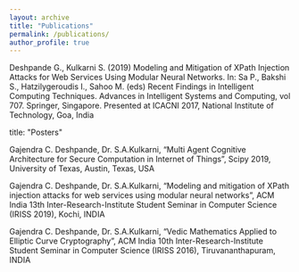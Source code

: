 ```yaml
---
layout: archive
title: "Publications"
permalink: /publications/
author_profile: true
---
```

Deshpande G., Kulkarni S. (2019) Modeling and Mitigation of XPath Injection Attacks for Web Services Using Modular Neural Networks. In: Sa P., Bakshi S., Hatzilygeroudis I., Sahoo M. (eds) Recent Findings in Intelligent Computing Techniques. Advances in Intelligent Systems and Computing, vol 707. Springer, Singapore. Presented at ICACNI 2017, National Institute of Technology, Goa, India

title: "Posters"

Gajendra C. Deshpande, Dr. S.A.Kulkarni, “Multi Agent Cognitive Architecture for Secure Computation in Internet of Things”, Scipy 2019, University of Texas, Austin, Texas, USA 

Gajendra C. Deshpande, Dr. S.A.Kulkarni, “Modeling and mitigation of XPath injection attacks for web services using modular neural networks”, ACM India 13th Inter-Research-Institute Student Seminar in Computer Science (IRISS 2019), Kochi, INDIA

Gajendra C. Deshpande, Dr. S.A.Kulkarni, “Vedic Mathematics Applied to Elliptic Curve Cryptography”, ACM India 10th Inter-Research-Institute Student Seminar in Computer Science (IRISS 2016), Tiruvananthapuram, INDIA
